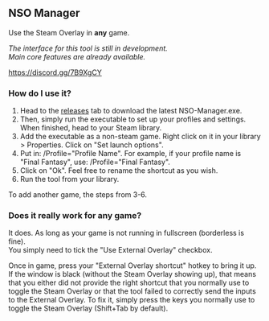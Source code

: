 ## NSO Manager  
Use the Steam Overlay in **any** game.  

*The interface for this tool is still in development.*  
*Main core features are already available.*  

https://discord.gg/7B9XgCY

### How do I use it?  
1. Head to the [releases](https://github.com/lemasato/Non-Steam-Overlay-Manager/releases) tab to download the latest NSO-Manager.exe.  
1. Then, simply run the executable to set up your profiles and settings. When finished, head to your Steam library.  
1. Add the executable as a non-steam game. Right click on it in your library > Properties. Click on "Set launch options".  
1. Put in: /Profile="Profile Name". For example, if your profile name is "Final Fantasy", use: /Profile="Final Fantasy".  
1. Click on "Ok". Feel free to rename the shortcut as you wish.  
1. Run the tool from your library.  

To add another game, the steps from 3-6.  

### Does it really work for any game?  
It does. As long as your game is not running in fullscreen (borderless is fine).  
You simply need to tick the "Use External Overlay" checkbox.  

Once in game, press your "External Overlay shortcut" hotkey to bring it up.  
If the window is black (without the Steam Overlay showing up), that means that you either did not provide the right shortcut that you normally use to toggle the Steam Overlay or that the tool failed to correctly send the inputs to the External Overlay. To fix it, simply press the keys you normally use to toggle the Steam Overlay (Shift+Tab by default).
